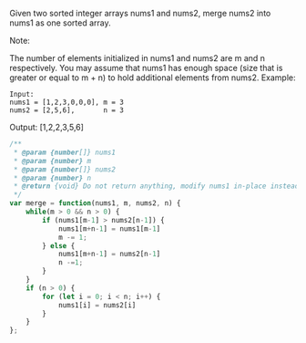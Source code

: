 Given two sorted integer arrays nums1 and nums2, merge nums2 into nums1 as one sorted array.

Note:

The number of elements initialized in nums1 and nums2 are m and n respectively.
You may assume that nums1 has enough space (size that is greater or equal to m + n) to hold additional elements from nums2.
Example:
```
Input:
nums1 = [1,2,3,0,0,0], m = 3
nums2 = [2,5,6],       n = 3
```
Output: [1,2,2,3,5,6]

```js
/**
 * @param {number[]} nums1
 * @param {number} m
 * @param {number[]} nums2
 * @param {number} n
 * @return {void} Do not return anything, modify nums1 in-place instead.
 */
var merge = function(nums1, m, nums2, n) {
    while(m > 0 && n > 0) {
        if (nums1[m-1] > nums2[n-1]) {
            nums1[m+n-1] = nums1[m-1]
            m -= 1;
        } else {
            nums1[m+n-1] = nums2[n-1]
            n -=1;
        }
    }
    if (n > 0) {
        for (let i = 0; i < n; i++) {
            nums1[i] = nums2[i]
        }
    }
};
```